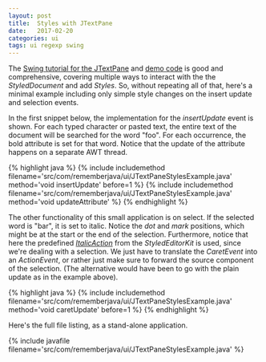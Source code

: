 ```yaml
---
layout: post
title:  Styles with JTextPane
date:   2017-02-20
categories: ui 
tags: ui regexp swing
---
```


The [Swing tutorial for the JTextPane][swing-tutorial] and [demo code][demo-code] is good and comprehensive, covering multiple ways to interact with the the *StyledDocument* and add *Styles*. So, without repeating all of that, here's a minimal example including only simple style changes on the insert update and selection events.

In the first snippet below, the implementation for the *insertUpdate* event is shown. For each typed character or pasted text, the entire text of the document will be searched for the word "foo". For each occurrence, the bold attribute is set for that word. Notice that the update of the attribute happens on a separate AWT thread.

{% highlight java %}
{% include includemethod filename='src/com/rememberjava/ui/JTextPaneStylesExample.java' method='void insertUpdate' before=1 %}
{% include includemethod filename='src/com/rememberjava/ui/JTextPaneStylesExample.java' method='void updateAttribute' %}
{% endhighlight %}

The other functionality of this small application is on select. If the selected word is "bar", it is set to italic. Notice the *dot* and *mark* positions, which might be at the start or the end of the selection. Furthermore, notice that here the predefined [*ItalicAction*][ItalicAction] from the *StyledEditorKit* is used, since we're dealing with a selection. We just have to translate the *CaretEvent* into an *ActionEvent*, or rather just make sure to forward the source component of the selection. (The alternative would have been to go with the plain update as in the example above).

{% highlight java %}
{% include includemethod filename='src/com/rememberjava/ui/JTextPaneStylesExample.java' method='void caretUpdate' before=1 %}
{% endhighlight %}

Here's the full file listing, as a stand-alone application.

{% include javafile filename='src/com/rememberjava/ui/JTextPaneStylesExample.java' %}

[swing-tutorial]: http://docs.oracle.com/javase/tutorial/uiswing/components/generaltext.html
[demo-code]: http://docs.oracle.com/javase/tutorial/uiswing/examples/components/TextComponentDemoProject/src/components/TextComponentDemo.java
[ItalicAction]: https://docs.oracle.com/javase/8/docs/api/index.html?javax/swing/text/StyledEditorKit.ItalicAction.html

